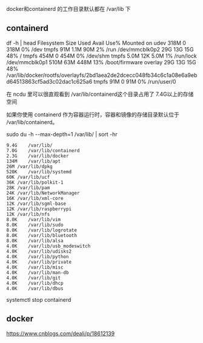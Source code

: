 docker和containerd 的工作目录默认都在 /var/lib 下

## containerd

df -h | head
Filesystem      Size  Used Avail Use% Mounted on
udev            318M     0  318M   0% /dev
tmpfs            91M  1.1M   90M   2% /run
/dev/mmcblk0p2   29G   13G   15G  48% /
tmpfs           454M     0  454M   0% /dev/shm
tmpfs           5.0M   12K  5.0M   1% /run/lock
/dev/mmcblk0p1  510M   63M  448M  13% /boot/firmware
overlay          29G   13G   15G  48% /var/lib/docker/rootfs/overlayfs/2bd1aea2de2dcecc048fb34c6c1a08e6a9ebd64513863cf5ad3c02dac1c625a6
tmpfs            91M     0   91M   0% /run/user/0



在 ncdu 里可以很直观看到 /var/lib/containerd这个目录占用了 7.4G以上的存储空间

如果你使用 containerd 作为容器运行时，容器和镜像的存储目录默认位于 /var/lib/containerd。

sudo du -h --max-depth=1 /var/lib/ | sort -hr

~~~
9.4G	/var/lib/
7.0G	/var/lib/containerd
2.3G	/var/lib/docker
134M	/var/lib/apt
26M	/var/lib/dpkg
520K	/var/lib/systemd
60K	/var/lib/ucf
36K	/var/lib/polkit-1
28K	/var/lib/pam
24K	/var/lib/NetworkManager
16K	/var/lib/xml-core
12K	/var/lib/sgml-base
12K	/var/lib/raspberrypi
12K	/var/lib/nfs
8.0K	/var/lib/vim
8.0K	/var/lib/sudo
8.0K	/var/lib/logrotate
8.0K	/var/lib/bluetooth
8.0K	/var/lib/alsa
4.0K	/var/lib/usb_modeswitch
4.0K	/var/lib/udisks2
4.0K	/var/lib/python
4.0K	/var/lib/private
4.0K	/var/lib/misc
4.0K	/var/lib/man-db
4.0K	/var/lib/git
4.0K	/var/lib/dhcp
4.0K	/var/lib/dbus

~~~

systemctl stop containerd



## docker


https://www.cnblogs.com/deali/p/18612139